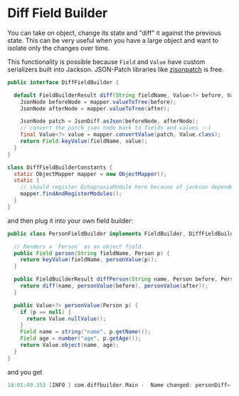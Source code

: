 # Diff Field Builder

You can take on object, change its state and "diff" it against the previous state.  This can be very useful when you have a large object and want to isolate only the changes over time.

This functionality is possible because `Field` and `Value` have custom serializers built into Jackson.  JSON-Patch libraries like [zjsonpatch](https://github.com/flipkart-incubator/zjsonpatch/) is free.

```java
public interface DiffFieldBuilder {

  default FieldBuilderResult diff(String fieldName, Value<?> before, Value<?> after) {
    JsonNode beforeNode = mapper.valueToTree(before);
    JsonNode afterNode = mapper.valueToTree(after);

    JsonNode patch = JsonDiff.asJson(beforeNode, afterNode);
    // convert the patch json node back to fields and values :-)
    final Value<?> value = mapper.convertValue(patch, Value.class);
    return Field.keyValue(fieldName, value);
  }
}

class DiffFieldBuilderConstants {
  static ObjectMapper mapper = new ObjectMapper();
  static {
    // should register EchopraxiaModule here because of jackson dependency
    mapper.findAndRegisterModules();
  }
}
```

and then plug it into your own field builder:

```java
public class PersonFieldBuilder implements FieldBuilder, DiffFieldBuilder {

  // Renders a `Person` as an object field.
  public Field person(String fieldName, Person p) {
    return keyValue(fieldName, personValue(p));
  }

  public FieldBuilderResult diffPerson(String name, Person before, Person after) {
    return diff(name, personValue(before), personValue(after));
  }

  public Value<?> personValue(Person p) {
    if (p == null) {
      return Value.nullValue();
    }
    Field name = string("name", p.getName());
    Field age = number("age", p.getAge());
    return Value.object(name, age);
  }
}
```

and you get

```scala
18:01:49.353 [INFO ] com.diffbuilder.Main -  Name changed: personDiff=[{op=replace, path=/name, value=Will}]
```